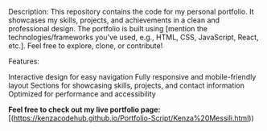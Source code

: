 Description:
This repository contains the code for my personal portfolio. It showcases my skills, projects, and achievements in a clean and professional design. The portfolio is built using [mention the technologies/frameworks you've used, e.g., HTML, CSS, JavaScript, React, etc.]. Feel free to explore, clone, or contribute!

Features:

Interactive design for easy navigation
Fully responsive and mobile-friendly layout
Sections for showcasing skills, projects, and contact information
Optimized for performance and accessibility

**Feel free to check out my live portfolio page:** [(https://kenzacodehub.github.io/Portfolio-Script/Kenza%20Messili.html))
